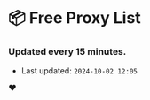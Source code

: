 # :package: Free Proxy List
### Updated every 15 minutes.

- Last updated: `2024-10-02 12:05`

:heart:
